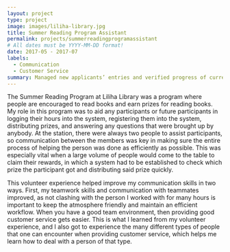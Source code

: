 ```yaml
---
layout: project
type: project
image: images/liliha-library.jpg
title: Summer Reading Program Assistant
permalink: projects/summerreadingprogramassistant
# All dates must be YYYY-MM-DD format!
date: 2017-05 - 2017-07
labels:
  - Communication
  - Customer Service
summary: Managed new applicants’ entries and verified progress of current applicants within the summer reading program.
---
```


The Summer Reading Program at Liliha Library was a program where people are encouraged to read books and earn prizes for reading books. My role in this program was to aid any participants or future participants in logging their hours into the system, registering them into the system, distributing prizes, and answering any questions that were brought up by anybody. At the station, there were always two people to assist participants, so communication between the members was key in making sure the entire process of helping the person was done as efficiently as possible. This was especially vital when a large volume of people would come to the table to claim their rewards, in which a system had to be established to check which prize the participant got and distributing said prize quickly.

This volunteer experience helped improve my communication skills in two ways. First, my teamwork skills and communication with teammates improved, as not clashing with the person I worked with for many hours is important to keep the atmosphere friendly and maintain an efficient workflow. When you have a good team environment, then providing good customer service gets easier. This is what I learned from my volunteer experience, and I also got to experience the many different types of people that one can encounter when providing customer service, which helps me learn how to deal with a person of that type.
